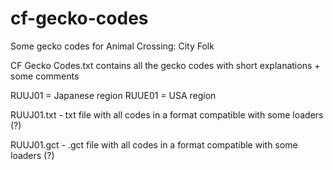 # cf-gecko-codes
Some gecko codes for Animal Crossing: City Folk

CF Gecko Codes.txt contains all the gecko codes with short explanations + some comments

RUUJ01 = Japanese region
RUUE01 = USA region

RUUJ01.txt - txt file with all codes in a format compatible with some loaders (?)

RUUJ01.gct - .gct file with all codes in a format compatible with some loaders (?)
